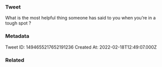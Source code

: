 ### Tweet
What is the most helpful thing someone has said to you when you’re in a tough spot ?

### Metadata
Tweet ID: 1494655217652191236
Created At: 2022-02-18T12:49:07.000Z

### Related

